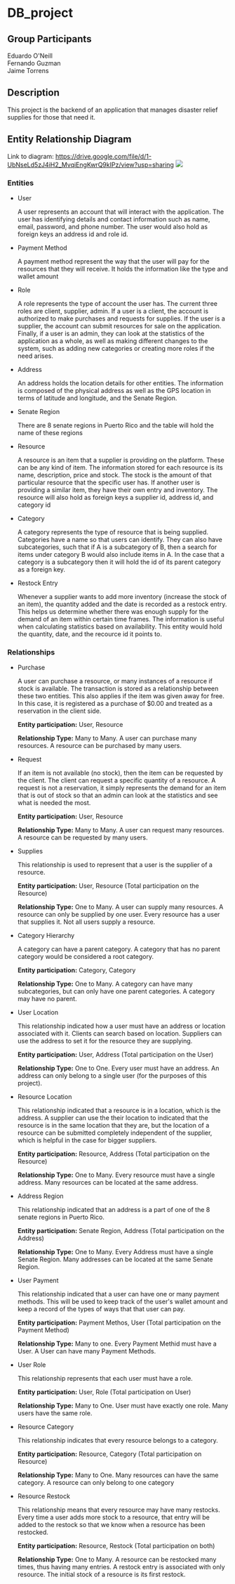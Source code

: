 # DB_project

## Group Participants
Eduardo O'Neill<br />
Fernando Guzman<br />
Jaime Torrens

## Description
This project is the backend of an application that manages disaster relief supplies for those that need it. 

## Entity Relationship Diagram
Link to diagram: https://drive.google.com/file/d/1-UbNseLd5zJ4iH2_MvqiEngKwrQ9kIPz/view?usp=sharing
![](diagram.jpg)

### Entities
* User

  A user represents an account that will interact with the application. The user has identifying details and contact information such as name, email, password, and phone number. The user would also hold as foreign keys an address id and role id.

* Payment Method

  A payment method represent the way that the user will pay for the resources that they will receive. It holds the information like the type and wallet amount
   
* Role

  A role represents the type of account the user has. The current three roles are client, supplier, admin. If a user is a client, the account is authorized to make purchases and requests for supplies. If the user is a supplier, the account can submit resources for sale on the application. Finally, if a user is an admin, they can look at the statistics of the application as a whole, as well as making different changes to the system, such as adding new categories or creating more roles if the need arises.
  
* Address

  An address holds the location details for other entities. The information is composed of the physical address as well as the GPS location in terms of latitude and longitude, and the Senate Region.

* Senate Region

  There are 8 senate regions in Puerto Rico and the table will hold the name of these regions
  
* Resource

  A resource is an item that a supplier is providing on the platform. These can be any kind of item. The information stored for each resource is its name, description, price and stock. The stock is the amount of that particular resource that the specific user has. If another user is providing a similar item, they have their own entry and inventory. The resource will also hold as foreign keys a supplier id, address id, and category id 
  
* Category

  A category represents the type of resource that is being supplied. Categories have a name so that users can identify. They can also have subcategories, such that if A is a subcategory of B, then a search for items under category B would also include items in A. In the case that a category is a subcategory then it will hold the id of its parent category as a foreign key.

* Restock Entry

  Whenever a supplier wants to add more inventory (increase the stock of an item), the quantity added and the date is recorded as a restock entry. This helps us determine whether there was enough supply for the demand of an item within certain time frames. The information is useful when calculating statistics based on availability. This entity would hold the quantity, date, and the recource id it points to.

### Relationships

* Purchase

  A user can purchase a resource, or many instances of a resource if stock is available. The transaction is stored as a relationship between these two entities. This also applies if the item was given away for free. In this case, it is registered as a purchase of $0.00 and treated as a reservation in the client side.
  
  **Entity participation:** User, Resource
  
  **Relationship Type:** Many to Many. A user can purchase many resources. A resource can be purchased by many users.

* Request

  If an item is not available (no stock), then the item can be requested by the client. The client can request a specific quantity of a resource. A request is not a reservation, it simply represents the demand for an item that is out of stock so that an admin can look at the statistics and see what is needed the most.
  
  **Entity participation:** User, Resource
  
  **Relationship Type:** Many to Many. A user can request many resources. A resource can be requested by many users.

* Supplies

  This relationship is used to represent that a user is the supplier of a resource. 

  **Entity participation:** User, Resource (Total participation on the Resource)
  
  **Relationship Type:** One to Many. A user can supply many resources. A resource can only be supplied by one user. Every resource has a user that supplies it. Not all users supply a resource.
  
* Category Hierarchy

  A category can have a parent category. A category that has no parent category would be considered a root category.
  
  **Entity participation:** Category, Category
  
  **Relationship Type:** One to Many. A category can have many subcategories, but can only have one parent categories. A category may have no parent.
  
* User Location

  This relationship indicated how a user must have an address or location associated with it. Clients can search based on location. Suppliers can use the address to set it for the resource they are supplying.
  
  **Entity participation:** User, Address (Total participation on the User)
  
  **Relationship Type:** One to One. Every user must have an address. An address can only belong to a single user (for the purposes of this project).
  
* Resource Location

  This relationship indicated that a resource is in a location, which is the address. A supplier can use the their location to indicated that the resource is in the same location that they are, but the location of a resource can be submitted completely independent of the supplier, which is helpful in the case for bigger suppliers.
  
  **Entity participation:** Resource, Address (Total participation on the Resource)
  
  **Relationship Type:** One to Many. Every resource must have a single address. Many resources can be located at the same address.

* Address Region

  This relationship indicated that an address is a part of one of the 8 senate regions in Puerto Rico.

  **Entity participation:** Senate Region, Address (Total participation on the Address)
  
  **Relationship Type:** One to Many. Every Address must have a single Senate Region. Many addresses can be located at the same Senate Region.

* User Payment

  This relationship indicated that a user can have one or many payment methods. This will be used to keep track of the user's wallet amount and keep a record of the types of ways that that user can pay.

  **Entity participation:** Payment Methos, User (Total participation on the Payment Method)
  
  **Relationship Type:** Many to one. Every Payment Methid must have a User. A User can have many Payment Methods.  

* User Role
  
  This relationship represents that each user must have a role.
  
  **Entity participation:** User, Role (Total participation on User)
  
  **Relationship Type:** Many to One. User must have exactly one role. Many users have the same role. 
    
* Resource Category

  This relationship indicates that every resource belongs to a category.
  
  **Entity participation:** Resource, Category (Total participation on Resource)

  **Relationship Type:** Many to One. Many resources can have the same category. A resource can only belong to one category
    
* Resource Restock
    
    This relationship means that every resource may have many restocks. Every time a user adds more stock to a resource, that entry will be added to the restock so that we know when a resource has been restocked.
    
    **Entity participation:** Resource, Restock (Total participation on both)
    
    **Relationship Type:** One to Many. A resource can be restocked many times, thus having many entries. A restock entry is associated with only resource. The initial stock of a resource is its first restock.
